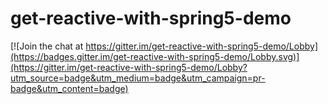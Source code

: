 # get-reactive-with-spring5-demo

[![Join the chat at https://gitter.im/get-reactive-with-spring5-demo/Lobby](https://badges.gitter.im/get-reactive-with-spring5-demo/Lobby.svg)](https://gitter.im/get-reactive-with-spring5-demo/Lobby?utm_source=badge&utm_medium=badge&utm_campaign=pr-badge&utm_content=badge)
